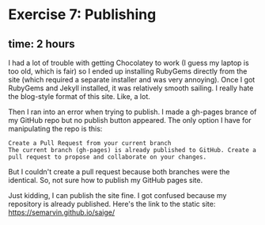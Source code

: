 # Exercise 7: Publishing
## time: 2 hours

I had a lot of trouble with getting Chocolatey to work (I guess my laptop is too old, which is fair) so I ended up installing RubyGems directly from the site (which required a separate installer and was very annoying). Once I got RubyGems and Jekyll installed, it was relatively smooth sailing. I really hate the blog-style format of this site. Like, a lot. 

Then I ran into an error when trying to publish. I made a gh-pages brance of my GitHub repo but no publish button appeared. The only option I have for manipulating the repo is this:
```
Create a Pull Request from your current branch
The current branch (gh-pages) is already published to GitHub. Create a pull request to propose and collaborate on your changes.
```
But I couldn't create a pull request because both branches were the identical. So, not sure how to publish my GitHub pages site.

Just kidding, I can publish the site fine. I got confused because my repository is already published. Here's the link to the static site:
https://semarvin.github.io/saige/